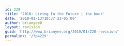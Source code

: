 ```yaml
---
id: 229
title: '2010: Living In the Future | the book'
date: '2010-01-13T10:37:22-05:00'
author: brianyee0
layout: revision
guid: 'http://www.brianyee.org/2010/01/228-revision/'
permalink: '/?p=229'
---
```


